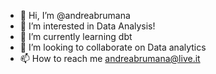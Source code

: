 - 👋 Hi, I’m @andreabrumana
- 👀 I’m interested in Data Analysis!
- 🌱 I’m currently learning dbt
- 💞️ I’m looking to collaborate on Data analytics
- 📫 How to reach me andreabrumana@live.it

<!---
andreabrumana/andreabrumana is a ✨ special ✨ repository because its `README.md` (this file) appears on your GitHub profile.
You can click the Preview link to take a look at your changes.
--->
